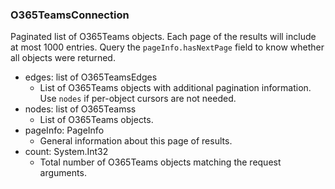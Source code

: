 ### O365TeamsConnection
Paginated list of O365Teams objects. Each page of the results will include at most 1000 entries. Query the `pageInfo.hasNextPage` field to know whether all objects were returned.

- edges: list of O365TeamsEdges
  - List of O365Teams objects with additional pagination information. Use `nodes` if per-object cursors are not needed.
- nodes: list of O365Teamss
  - List of O365Teams objects.
- pageInfo: PageInfo
  - General information about this page of results.
- count: System.Int32
  - Total number of O365Teams objects matching the request arguments.
